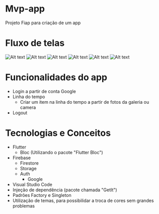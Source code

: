# Mvp-app
Projeto Fiap para criação de um app

# Fluxo de telas
![Alt text](/assets/images/01.png?raw=true "Optional Title")
![Alt text](/assets/images/02.png?raw=true "Optional Title")
![Alt text](/assets/images/03.png?raw=true "Optional Title")
![Alt text](/assets/images/04.png?raw=true "Optional Title")
![Alt text](/assets/images/05.png?raw=true "Optional Title")
![Alt text](/assets/images/06.png?raw=true "Optional Title")

# Funcionalidades do app
- Login a partir de conta Google
- Linha do tempo
    - Criar um item na linha do tempo a partir de fotos da galeria ou camera
- Logout

# Tecnologias e Conceitos
- Flutter
    - Bloc (Utilizando o pacote "Flutter Bloc")
- Firebase
    - Firestore
    - Storage
    - Auth
        - Google
- Visual Studio Code
- Injeção de dependência (pacote chamada "GetIt")
- Padrões Factory e Singleton
- Utilização de temas, para possibilidar a troca de cores sem grandes problemas